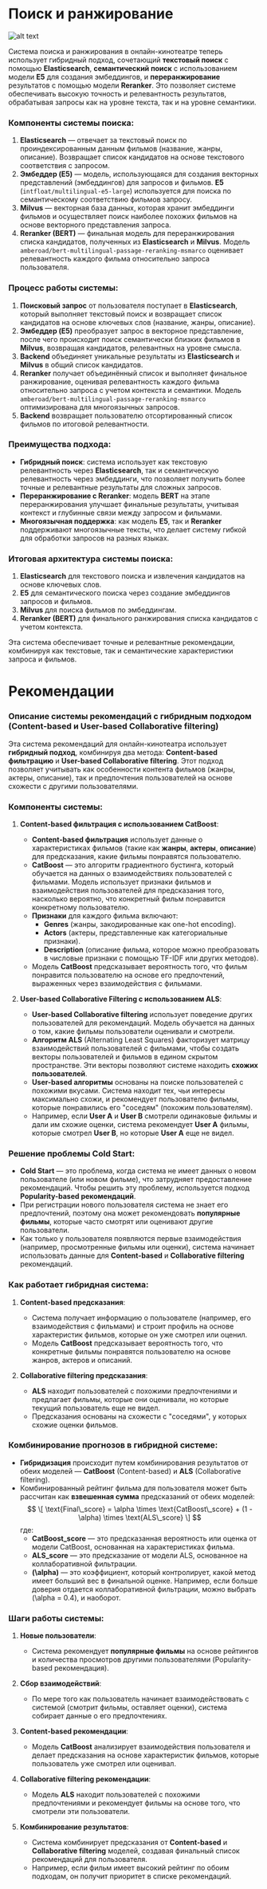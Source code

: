 # Поиск и ранжирование
![alt text](images/image.png)

Система поиска и ранжирования в онлайн-кинотеатре теперь использует гибридный подход, сочетающий **текстовый поиск** с помощью **Elasticsearch**, **семантический поиск** с использованием модели **E5** для создания эмбеддингов, и **переранжирование** результатов с помощью модели **Reranker**. Это позволяет системе обеспечивать высокую точность и релевантность результатов, обрабатывая запросы как на уровне текста, так и на уровне семантики.

### Компоненты системы поиска:
1. **Elasticsearch** — отвечает за текстовый поиск по проиндексированным данным фильмов (название, жанры, описание). Возвращает список кандидатов на основе текстового соответствия с запросом.
2. **Эмбеддер (E5)** — модель, использующаяся для создания векторных представлений (эмбеддингов) для запросов и фильмов. **E5** (`intfloat/multilingual-e5-large`) используется для поиска по семантическому соответствию фильмов запросу.
3. **Milvus** — векторная база данных, которая хранит эмбеддинги фильмов и осуществляет поиск наиболее похожих фильмов на основе векторного представления запроса.
4. **Reranker (BERT)** — финальная модель для переранжирования списка кандидатов, полученных из **Elasticsearch** и **Milvus**. Модель `amberoad/bert-multilingual-passage-reranking-msmarco` оценивает релевантность каждого фильма относительно запроса пользователя.

### Процесс работы системы:
1. **Поисковый запрос** от пользователя поступает в **Elasticsearch**, который выполняет текстовый поиск и возвращает список кандидатов на основе ключевых слов (название, жанры, описание).
2. **Эмбеддер (E5)** преобразует запрос в векторное представление, после чего происходит поиск семантически близких фильмов в **Milvus**, возвращая кандидатов, релевантных на уровне смысла.
3. **Backend** объединяет уникальные результаты из **Elasticsearch** и **Milvus** в общий список кандидатов.
4. **Reranker** получает объединённый список и выполняет финальное ранжирование, оценивая релевантность каждого фильма относительно запроса с учетом контекста и семантики. Модель `amberoad/bert-multilingual-passage-reranking-msmarco` оптимизирована для многоязычных запросов.
5. **Backend** возвращает пользователю отсортированный список фильмов по итоговой релевантности.

### Преимущества подхода:
- **Гибридный поиск**: система использует как текстовую релевантность через **Elasticsearch**, так и семантическую релевантность через эмбеддинги, что позволяет получить более точные и релевантные результаты для сложных запросов.
- **Переранжирование с Reranker**: модель **BERT** на этапе переранжирования улучшает финальные результаты, учитывая контекст и глубинные связи между запросом и фильмами.
- **Многоязычная поддержка**: как модель **E5**, так и **Reranker** поддерживают многоязычные тексты, что делает систему гибкой для обработки запросов на разных языках.

### Итоговая архитектура системы поиска:
1. **Elasticsearch** для текстового поиска и извлечения кандидатов на основе ключевых слов.
2. **E5** для семантического поиска через создание эмбеддингов запросов и фильмов.
3. **Milvus** для поиска фильмов по эмбеддингам.
4. **Reranker (BERT)** для финального ранжирования списка кандидатов с учетом контекста.

Эта система обеспечивает точные и релевантные рекомендации, комбинируя как текстовые, так и семантические характеристики запроса и фильмов.

# Рекомендации

### Описание системы рекомендаций с гибридным подходом (Content-based и User-based Collaborative filtering)

Эта система рекомендаций для онлайн-кинотеатра использует **гибридный подход**, комбинируя два метода: **Content-based фильтрацию** и **User-based Collaborative filtering**. Этот подход позволяет учитывать как особенности контента фильмов (жанры, актеры, описание), так и предпочтения пользователей на основе схожести с другими пользователями.

### Компоненты системы:

1. **Content-based фильтрация с использованием CatBoost**:
   - **Content-based фильтрация** использует данные о характеристиках фильмов (такие как **жанры**, **актеры**, **описание**) для предсказания, какие фильмы понравятся пользователю.
   - **CatBoost** — это алгоритм градиентного бустинга, который обучается на данных о взаимодействиях пользователей с фильмами. Модель использует признаки фильмов и взаимодействия пользователей для предсказания того, насколько вероятно, что конкретный фильм понравится конкретному пользователю.
   - **Признаки** для каждого фильма включают:
     - **Genres** (жанры, закодированные как one-hot encoding).
     - **Actors** (актеры, представленные как категориальные признаки).
     - **Description** (описание фильма, которое можно преобразовать в числовые признаки с помощью TF-IDF или других методов).
   - Модель **CatBoost** предсказывает вероятность того, что фильм понравится пользователю на основе его предпочтений, выраженных через взаимодействия с фильмами.

2. **User-based Collaborative Filtering с использованием ALS**:
   - **User-based Collaborative filtering** использует поведение других пользователей для рекомендаций. Модель обучается на данных о том, какие фильмы пользователи оценивали и смотрели.
   - **Алгоритм ALS** (Alternating Least Squares) факторизует матрицу взаимодействий пользователей с фильмами, чтобы создать векторы пользователей и фильмов в едином скрытом пространстве. Эти векторы позволяют системе находить **схожих пользователей**.
   - **User-based алгоритмы** основаны на поиске пользователей с похожими вкусами. Система находит тех, чьи интересы максимально схожи, и рекомендует пользователю фильмы, которые понравились его "соседям" (похожим пользователям).
   - Например, если **User A** и **User B** смотрели одинаковые фильмы и дали им схожие оценки, система рекомендует **User A** фильмы, которые смотрел **User B**, но которые **User A** еще не видел.

### Решение проблемы Cold Start:
   - **Cold Start** — это проблема, когда система не имеет данных о новом пользователе (или новом фильме), что затрудняет предоставление рекомендаций. Чтобы решить эту проблему, используется подход **Popularity-based рекомендаций**.
   - При регистрации нового пользователя система не знает его предпочтений, поэтому она может рекомендовать **популярные фильмы**, которые часто смотрят или оценивают другие пользователи.
   - Как только у пользователя появляются первые взаимодействия (например, просмотренные фильмы или оценки), система начинает использовать данные для **Content-based** и **Collaborative filtering** рекомендаций.

### Как работает гибридная система:

1. **Content-based предсказания**:
   - Система получает информацию о пользователе (например, его взаимодействия с фильмами) и строит профиль на основе характеристик фильмов, которые он уже смотрел или оценил.
   - Модель **CatBoost** предсказывает вероятность того, что конкретные фильмы понравятся пользователю на основе жанров, актеров и описаний.
   
2. **Collaborative filtering предсказания**:
   - **ALS** находит пользователей с похожими предпочтениями и предлагает фильмы, которые они оценивали, но которые текущий пользователь еще не видел.
   - Предсказания основаны на схожести с "соседями", у которых схожие оценки фильмов.

### Комбинирование прогнозов в гибридной системе:

- **Гибридизация** происходит путем комбинирования результатов от обеих моделей — **CatBoost** (Content-based) и **ALS** (Collaborative filtering).
- Комбинированный рейтинг фильма для пользователя может быть рассчитан как **взвешенная сумма** предсказаний от обеих моделей:
  $$
  \[
  \text{Final\_score} = \alpha \times \text{CatBoost\_score} + (1 - \alpha) \times \text{ALS\_score}
  \]
  $$
  где:
  - **CatBoost\_score** — это предсказанная вероятность или оценка от модели CatBoost, основанная на характеристиках фильма.
  - **ALS\_score** — это предсказание от модели ALS, основанное на коллаборативной фильтрации.
  - **\(\alpha\)** — это коэффициент, который контролирует, какой метод имеет больший вес в финальной оценке. Например, если больше доверия отдается коллаборативной фильтрации, можно выбрать \(\alpha = 0.4\), и наоборот.

### Шаги работы системы:
1. **Новые пользователи**:
   - Система рекомендует **популярные фильмы** на основе рейтингов и количества просмотров другими пользователями (Popularity-based рекомендация).
   
2. **Сбор взаимодействий**:
   - По мере того как пользователь начинает взаимодействовать с системой (смотрит фильмы, оставляет оценки), система собирает данные о его предпочтениях.

3. **Content-based рекомендации**:
   - Модель **CatBoost** анализирует взаимодействия пользователя и делает предсказания на основе характеристик фильмов, которые пользователь уже смотрел или оценивал.

4. **Collaborative filtering рекомендации**:
   - Модель **ALS** находит пользователей с похожими предпочтениями и рекомендует фильмы на основе того, что смотрели эти пользователи.

5. **Комбинирование результатов**:
   - Система комбинирует предсказания от **Content-based** и **Collaborative filtering** моделей, создавая финальный список рекомендаций для пользователя.
   - Например, если фильм имеет высокий рейтинг по обоим подходам, он получит приоритет в списке рекомендаций.
